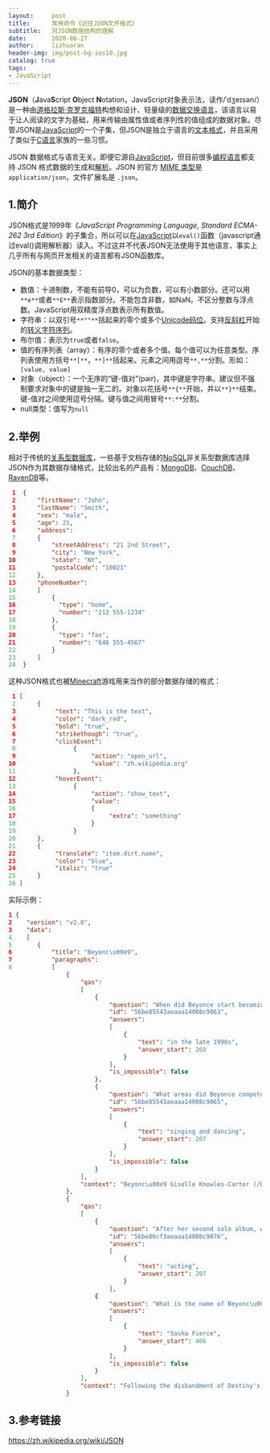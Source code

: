 ```yaml
---
layout:     post
title:      常用命令《记住JSON文件格式》
subtitle:   对JSON数据结构的理解
date:       2020-06-27
author:     lizhuoran
header-img: img/post-bg-ios10.jpg
catalog: true
tags:
- JavaScript
---
```


**JSON**（**J**ava**S**cript **O**bject **N**otation，JavaScript对象表示法，读作/ˈdʒeɪsən/）是一种由[道格拉斯·克罗克福特](https://zh.wikipedia.org/wiki/%E9%81%93%E6%A0%BC%E6%8B%89%E6%96%AF%C2%B7%E5%85%8B%E7%BE%85%E5%85%8B%E7%A6%8F%E7%89%B9)构想和设计、轻量级的[数据交换语言](https://zh.wikipedia.org/wiki/%E6%95%B0%E6%8D%AE%E4%BA%A4%E6%8D%A2)，该语言以易于让人阅读的文字为基础，用来传输由属性值或者序列性的值组成的数据对象。尽管JSON是[JavaScript](https://zh.wikipedia.org/wiki/JavaScript)的一个子集，但JSON是独立于语言的[文本格式](https://zh.wikipedia.org/wiki/%E6%96%87%E6%9C%AC%E6%96%87%E4%BB%B6)，并且采用了类似于[C语言](https://zh.wikipedia.org/wiki/C%E8%AA%9E%E8%A8%80)家族的一些习惯。

JSON 数据格式与语言无关。即便它源自[JavaScript](https://zh.wikipedia.org/wiki/JavaScript)，但目前很多[编程语言](https://zh.wikipedia.org/wiki/%E7%BC%96%E7%A8%8B%E8%AF%AD%E8%A8%80)都支持 JSON 格式数据的生成和[解析](https://zh.wikipedia.org/wiki/%E8%AF%AD%E6%B3%95%E5%88%86%E6%9E%90%E5%99%A8)。JSON 的官方 [MIME 类型](https://zh.wikipedia.org/wiki/%E4%BA%92%E8%81%94%E7%BD%91%E5%AA%92%E4%BD%93%E7%B1%BB%E5%9E%8B)是 `application/json`，文件扩展名是 `.json`。

## 1.简介
JSON格式是1999年《*JavaScript Programming Language, Standard ECMA-262 3rd Edition*》的子集合，所以可以在[JavaScript](https://zh.wikipedia.org/wiki/JavaScript)以`eval()`函数（javascript通过eval()调用解析器）读入。不过这并不代表JSON无法使用于其他语言，事实上几乎所有与网页开发相关的语言都有JSON函数库。

JSON的基本数据类型：

- 数值：十进制数，不能有前导0，可以为负数，可以有小数部分。还可以用`**e**`或者`**E**`表示指数部分。不能包含非数，如NaN。不区分整数与浮点数。JavaScript用双精度浮点数表示所有数值。
- 字符串：以双引号`**""**`括起来的零个或多个[Unicode](https://zh.wikipedia.org/wiki/Unicode)[码位](https://zh.wikipedia.org/wiki/%E7%A0%81%E4%BD%8D)。支持[反斜杠](https://zh.wikipedia.org/wiki/%E5%8F%8D%E6%96%9C%E6%9D%A0)开始的[转义字符序列](https://zh.wikipedia.org/wiki/%E8%BD%AC%E4%B9%89%E5%AD%97%E7%AC%A6%E5%BA%8F%E5%88%97)。
- 布尔值：表示为`true`或者`false`。
- 值的有序列表（array）：有序的零个或者多个值。每个值可以为任意类型。序列表使用方括号`**[**`，`**]**`括起来。元素之间用逗号`**,**`分割。形如：`[value, value]`
- 对象（object）：一个无序的“键-值对”(pair)，其中键是字符串。建议但不强制要求对象中的键是独一无二的。对象以花括号`**{**`开始，并以`**}**`结束。键-值对之间使用逗号分隔。键与值之间用冒号`**:**`分割。
- null类型：值写为`null`

## 2.举例

相对于传统的[关系型数据库](https://zh.wikipedia.org/wiki/%E5%85%B3%E7%B3%BB%E5%9E%8B%E6%95%B0%E6%8D%AE%E5%BA%93)，一些基于文档存储的[NoSQL](https://zh.wikipedia.org/wiki/NoSQL)非关系型数据库选择JSON作为其数据存储格式，比较出名的产品有：[MongoDB](https://zh.wikipedia.org/wiki/MongoDB)、[CouchDB](https://zh.wikipedia.org/wiki/CouchDB)、[RavenDB](https://zh.wikipedia.org/w/index.php?title=RavenDB&action=edit&redlink=1)等。

```json
 1  {
 2    	"firstName": "John",
 3      "lastName": "Smith",
 4      "sex": "male",
 5      "age": 25,
 6      "address": 
 7      {
 8          "streetAddress": "21 2nd Street",
 9          "city": "New York",
10          "state": "NY",
11          "postalCode": "10021"
12      },
13      "phoneNumber": 
14      [
15          {
16            "type": "home",
17            "number": "212 555-1234"
18          },
19          {
20            "type": "fax",
21            "number": "646 555-4567"
22          }
23      ]
24  }
```

这种JSON格式也被[Minecraft](https://zh.wikipedia.org/wiki/Minecraft)游戏用来当作的部分数据存储的格式：

```json
 1 [
 2      {
 3           "text": "This is the text",
 4           "color": "dark_red",
 5           "bold": "true",
 6           "strikethough": "true",
 7           "clickEvent":
 8                {
 9                     "action": "open_url",
10                     "value": "zh.wikipedia.org"
11                },
12           "hoverEvent":
13                {
14                     "action": "show_text",
15                     "value":
16                     {
17                          "extra": "something"
18                     }
19                }
20      },
21      {
22           "translate": "item.dirt.name",
23           "color": "blue",
24           "italic": "true"
25      }
26 ]
```

实际示例：

```json
1 {
2    "version": "v2.0",
3    "data": 
4    [
5   	{
6   		"title": "Beyonc\u00e9", 
7   		"paragraphs": 
8    		[
   				{
   					"qas": 
  					[
    					{
    						"question": "When did Beyonce start becoming popular?", 
    						"id": "56be85543aeaaa14008c9063", 
    						"answers": 
    						[
    							{
    								"text": "in the late 1990s", 
    								"answer_start": 269
								}
							], 
							"is_impossible": false
						}, 
						{
                            "question": "What areas did Beyonce compete in when she was growing up?", 
                            "id": "56be85543aeaaa14008c9065", 
                            "answers": 
                            [
                                {
                                    "text": "singing and dancing", 
                                    "answer_start": 207
                                }
                            ], 
                            "is_impossible": false
                        }
					], 
					"context": "Beyonc\u00e9 Giselle Knowles-Carter (/bi\u02d0\u02c8j\u0252nse\u026a/ bee-YON-say) (born September 4, 1981) is an American singer, songwriter, record producer and actress. Born and raised in Houston, Texas, she performed in various singing and dancing competitions as a child, and rose to fame in the late 1990s as lead singer of R&B girl-group Destiny's Child. Managed by her father, Mathew Knowles, the group became one of the world's best-selling girl groups of all time. Their hiatus saw the release of Beyonc\u00e9's debut album, Dangerously in Love (2003), which established her as a solo artist worldwide, earned five Grammy Awards and featured the Billboard Hot 100 number-one singles \"Crazy in Love\" and \"Baby Boy\"."
				}, 
				{
                    "qas": 
                    [
                        {
                            "question": "After her second solo album, what other entertainment venture did Beyonce explore?", 
                            "id": "56be86cf3aeaaa14008c9076", 
                            "answers": 
                            [
                                {
                                    "text": "acting", 
                                    "answer_start": 207
                                }
                            ],
                        {
                            "question": "What is the name of Beyonc\u00e9's alter-ego?", "id": "56d43da72ccc5a1400d830c1", 
                            "answers": 
                            [
                            	{
                            		"text": "Sasha Fierce", 
                            		"answer_start": 466
                        		}
                    		],
                    		"is_impossible": false
                		}
					], 
					"context": "Following the disbandment of Destiny's Child in June 2005, she released her second solo album, B'Day (2006), which contained hits \"D\u00e9j\u00e0 Vu\", \"Irreplaceable\", and \"Beautiful Liar\". Beyonc\u00e9 also ventured into acting, with a Golden Globe-nominated performance in Dreamgirls (2006), and starring roles in The Pink Panther (2006) and Obsessed (2009). Her marriage to rapper Jay Z and portrayal of Etta James in Cadillac Records (2008) influenced her third album, I Am... Sasha Fierce (2008), which saw the birth of her alter-ego Sasha Fierce and earned a record-setting six Grammy Awards in 2010, including Song of the Year for \"Single Ladies (Put a Ring on It)\". Beyonc\u00e9 took a hiatus from music in 2010 and took over management of her career; her fourth album 4 (2011) was subsequently mellower in tone, exploring 1970s funk, 1980s pop, and 1990s soul. Her critically acclaimed fifth studio album, Beyonc\u00e9 (2013), was distinguished from previous releases by its experimental production and exploration of darker themes."
				}
```

## 3.参考链接

https://zh.wikipedia.org/wiki/JSON
